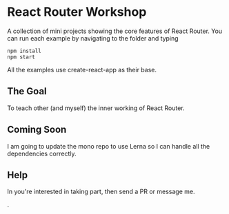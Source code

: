# React Router Workshop
A collection of mini projects showing the core features of React Router. 
You can run each example by navigating to the folder and typing

```
npm install
npm start
```

All the examples use create-react-app as their base.

## The Goal
To teach other (and myself) the inner working of React Router.

## Coming Soon
I am going to update the mono repo to use Lerna so I can handle all the dependencies correctly.

## Help
In you're interested in taking part, then send a PR or message me.

.

